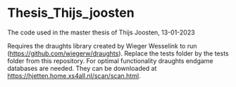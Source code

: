 # Thesis_Thijs_joosten
The code used in the master thesis of Thijs Joosten, 13-01-2023

Requires the draughts library created by Wieger Wesselink to run (https://github.com/wiegerw/draughts). Replace the tests folder by the tests folder from this repository.
For optimal functionality draughts endgame databases are needed. They can be downloaded at https://hjetten.home.xs4all.nl/scan/scan.html.
